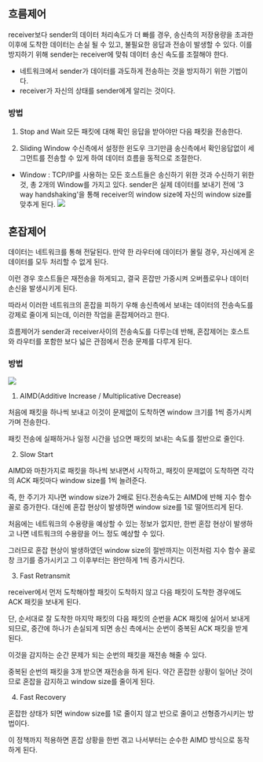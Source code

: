 ## 흐름제어
receiver보다 sender의 데이터 처리속도가 더 빠를 경우, 송신측의 저장용량을 초과한 이후에 도착한 데이터는 손실 될 수 있고, 불필요한 응답과 전송이 발생할 수 있다.
이를 방지하기 위해 sender는 receiver에 맞춰 데이터 송신 속도를 조절해야 한다.
* 네트워크에서 sender가 데이터를 과도하게 전송하는 것을 방지하기 위한 기법이다.
* receiver가 자신의 상태를 sender에게 알리는 것이다.

### 방법
1. Stop and Wait
모든 패킷에 대해 확인 응답을 받아야만 다음 패킷을 전송한다. 

2. Sliding Window
수신측에서 설정한 윈도우 크기만큼 송신측에서 확인응답없이 세그먼트를 전송할 수 있게 하여 데이터 흐름을 동적으로 조절한다.

* Window : TCP/IP를 사용하는 모든 호스트들은 송신하기 위한 것과 수신하기 위한 것, 총 2개의 Window를 가지고 있다. sender은 실제 데이터를 보내기 전에 '3 way handshaking'을 통해 receiver의 window size에 자신의 window size를 맞추게 된다.
![](https://t1.daumcdn.net/cfile/tistory/253F7E485715ED5F27)


## 혼잡제어
데이터는 네트워크를 통해 전달된다. 만약 한 라우터에 데이터가 몰릴 경우, 자신에게 온 데이터를 모두 처리할 수 없게 된다.

이런 경우 호스트들은 재전송을 하게되고, 결국 혼잡만 가중시켜 오버플로우나 데이터 손신을 발생시키게 된다.

따라서 이러한 네트워크의 혼잡을 피하기 우해 송신측에서 보내는 데이터의 전송속도를 강제로 줄이게 되는데, 이러한 작업을 혼잡제어라고 한다.

흐름제어가 sender과 receiver사이의 전송속도를 다루는데 반해, 혼잡제어는 호스트와 라우터를 포함한 보다 넓은 관점에서 전송 문제를 다루게 된다.

### 방법
![](https://t1.daumcdn.net/cfile/tistory/256E39425715F10103)

1. AIMD(Additive Increase / Multiplicative Decrease)

처음에 패킷을 하나씩 보내고 이것이 문제없이 도착하면 window 크기를 1씩 증가시켜가며 전송한다.

패킷 전송에 실패하거나 일정 시간을 넘으면 패킷의 보내는 속도를 절반으로 줄인다.

2. Slow Start
   
AIMD와 마찬가지로 패킷을 하나씩 보내면서 시작하고, 패킷이 문제없이 도착하면 각각의 ACK 패킷마다 window size를 1씩 늘려준다.

즉, 한 주기가 지나면 window size가 2배로 된다.전송속도는 AIMD에 반해 지수 함수 꼴로 증가한다. 대신에 혼잡 현상이 발생하면 window size를 1로 떨어뜨리게 된다.

처음에는 네트워크의 수용량을 예상할 수 있는 정보가 없지만, 한번 혼잡 현상이 발생하고 나면 네트워크의 수용량을 어느 정도 예상할 수 있다.

그러므로 혼잡 현상이 발생하였던 window size의 절반까지는 이전처럼 지수 함수 꼴로 창 크기를 증가시키고 그 이후부터는 완만하게 1씩 증가시킨다.

3. Fast Retransmit

receiver에서 먼저 도착해야할 패킷이 도착하지 않고 다음 패킷이 도착한 경우에도 ACK 패킷을 보내게 된다.

단, 순서대로 잘 도착한 마지막 패킷의 다음 패킷의 순번을 ACK 패킷에 실어서 보내게 되므로, 중간에 하나가 손실되게 되면 송신 측에서는 순번이 중복된 ACK 패킷을 받게 된다.

이것을 감지하는 순간 문제가 되는 순번의 패킷을 재전송 해줄 수 있다.

중복된 순번의 패킷을 3개 받으면 재전송을 하게 된다. 약간 혼잡한 상황이 일어난 것이므로 혼잡을 감지하고 window size를 줄이게 된다.

4. Fast Recovery
   
혼잡한 상태가 되면 window size를 1로 줄이지 않고 반으로 줄이고 선형증가시키는 방법이다.

이 정책까지 적용하면 혼잡 상황을 한번 겪고 나서부터는 순수한 AIMD 방식으로 동작하게 된다.

